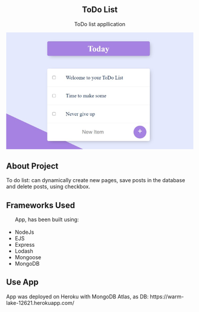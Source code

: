 <h2 align="center">ToDo List</h3>

  <p align="center">
    ToDo list appllication
    <br />
</p>

<!-- ABOUT THE PROJECT -->
![Alt text](https://github.com/IsekaiGuy/todoList/blob/main/public/css/To%20Do%20List.png?raw=true?raw=true "ToDo")

## About Project
<p>
To do list: can dynamically create new pages, save posts in the database and delete posts, using checkbox. 
</p>

## Frameworks Used
<ul>App, has been built using:
<br>
  <br>
<li>NodeJs</li>
<li>EJS</li>
<li>Express</li>
<li>Lodash</li>
<li>Mongoose</li>
<li>MongoDB</li>
</ul>

## Use App

<p>
App was deployed on Heroku with MongoDB Atlas, as DB: https://warm-lake-12621.herokuapp.com/
</p>
